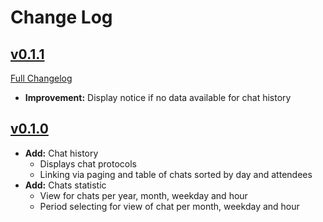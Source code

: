 # Change Log

## [v0.1.1](https://github.com/ubleipzig/tx-supportchat-stats/tree/0.1.1)

[Full Changelog](https://github.com/ubleipzig/tx-supportchat-stats/compare/0.1.0...0.1.0)

* **Improvement:** Display notice if no data available for chat history

## [v0.1.0](https://github.com/ubleipzig/tx-supportchat-stats/tree/0.1.0)

* **Add:** Chat history
    * Displays chat protocols
    * Linking via paging and table of chats sorted by day and attendees
* **Add:** Chats statistic
    * View for chats per year, month, weekday and hour
    * Period selecting for view of chat per month, weekday and hour
